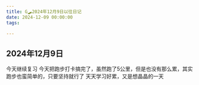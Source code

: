 ```yaml
---
title: G🛹2024年12月9日以往日记
date: 2024-12-09 00:00:00
tags:

---
```


## 2024年12月9日
今天继续复习
今天把跑步打卡搞完了，虽然跑了5公里，但是也没有那么累，其实跑步也蛮简单的，只要坚持就行了
天天学习好累，又是想晶晶的一天